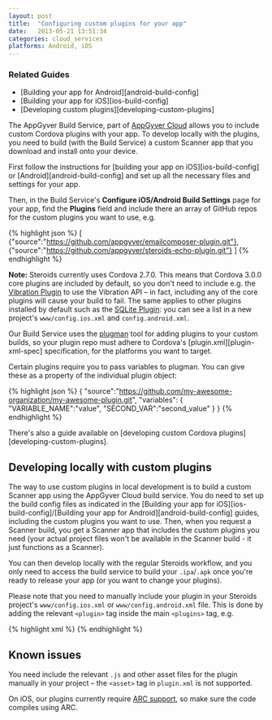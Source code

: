 ```yaml
---
layout: post
title:  "Configuring custom plugins for your app"
date:   2013-05-21 13:51:34
categories: cloud_services
platforms: Android, iOS
---
```


### Related Guides
* [Building your app for Android][android-build-config]
* [Building your app for iOS][ios-build-config]
* [Developing custom plugins][developing-custom-plugins]

The AppGyver Build Service, part of [AppGyver Cloud](http://cloud.appgyver.com) allows you to include custom Cordova plugins with your app. To develop locally with the plugins, you need to build (with the Build Service) a custom Scanner app that you download and install onto your device.

First follow the instructions for [building your app on iOS][ios-build-config] or [Android][android-build-config] and set up all the necessary files and settings for your app.

Then, in the Build Service's **Configure iOS/Android Build Settings** page for your app, find the **Plugins** field and include there an array of GitHub repos for the custom plugins you want to use, e.g.

{% highlight json %}
[
  {"source":"https://github.com/appgyver/emailcomposer-plugin.git"},
  {"source":"https://github.com/appgyver/steroids-echo-plugin.git"}
]
{% endhighlight %}

**Note:** Steroids currently uses Cordova 2.7.0. This means that Cordova 3.0.0 core plugins are included by default, so you don't need to include e.g. the [Vibration Plugin](https://github.com/apache/cordova-plugin-vibration) to use the Vibration API – in fact, including any of the core plugins will cause your build to fail. The same applies to other plugins installed by default such as the [SQLite Plugin](https://github.com/lite4cordova/Cordova-SQLitePlugin): you can see a list in a new project's `www/config.ios.xml` and `config.android.xml`.



Our Build Service uses the [plugman](https://github.com/apache/cordova-plugman) tool for adding plugins to your custom builds, so your plugin repo must adhere to Cordova's [plugin.xml][plugin-xml-spec] specification, for the platforms you want to target.

Certain plugins require you to pass variables to plugman. You can give these as a property of the individual plugin object:

{% highlight json %}
{
  "source":"https://github.com/my-awesome-organization/my-awesome-plugin.git",
  "variables": {
    "VARIABLE_NAME":"value",
    "SECOND_VAR":"second_value"
  }
}
{% endhighlight %}

There's also a guide available on [developing custom Cordova plugins][developing-custom-plugins].

## Developing locally with custom plugins

The way to use custom plugins in local development is to build a custom Scanner app using the AppGyver Cloud build service. You do need to set up the build config files as indicated in the [Building your app for iOS][ios-build-config]/[Building your app for Android][android-build-config] guides, including the custom plugins you want to use. Then, when you request a Scanner build, you get a Scanner app that includes the custom plugins you need (your actual project files won't be available in the Scanner build - it just functions as a Scanner).

You can then develop locally with the regular Steroids workflow, and you only need to access the build service to build your `.ipa`/`.apk` once you're ready to release your app (or you want to change your plugins).

Please note that you need to manually include your plugin in your Steroids project's `www/config.ios.xml` or `www/config.android.xml` file. This is done by adding the relevant `<plugin>` tag inside the main `<plugins>` tag, e.g.

{% highlight xml %}
<plugins>
  <plugin name="Echo" value="com.appgyver.plugin.Echo" />
</plugins>
{% endhighlight %}

## Known issues

You need include the relevant `.js` and other asset files for the plugin manually in your project – the `<asset>` tag in `plugin.xml` is not supported.

On iOS, our plugins currently require [ARC support](https://developer.apple.com/library/ios/releasenotes/ObjectiveC/RN-TransitioningToARC/Introduction/Introduction.html), so make sure the code compiles using ARC.
